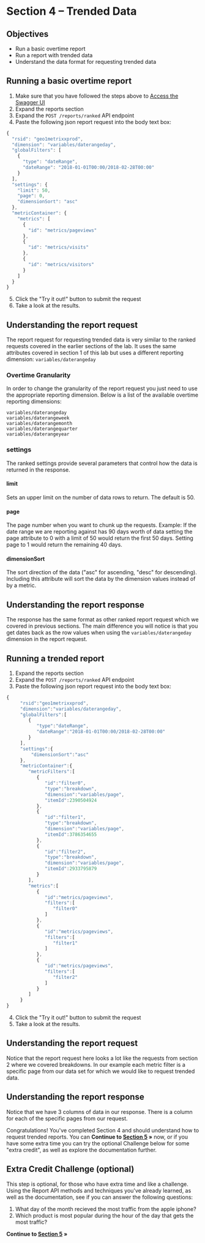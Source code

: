 Section 4 – Trended Data
====

Objectives
----
* Run a basic overtime report
* Run a report with trended data
* Understand the data format for requesting trended data   

Running a basic overtime report
-----
1. Make sure that you have followed the steps above to [Access the Swagger UI](../s1_api_intro#accessing-the-swagger-interface)
2. Expand the reports section
3. Expand the `POST /reports/ranked` API endpoint
4. Paste the following json report request into the body text box:
```javascript
{
  "rsid": "geo1metrixxprod",
  "dimension": "variables/daterangeday",
  "globalFilters": [
    {
      "type": "dateRange",
      "dateRange": "2018-01-01T00:00/2018-02-28T00:00"
    }
  ],
  "settings": {
    "limit": 50,
    "page": 0,
    "dimensionSort": "asc"
  },
  "metricContainer": {
    "metrics": [
      {
        "id": "metrics/pageviews"
      },
      {
        "id": "metrics/visits"
      },
      {
        "id": "metrics/visitors"
      }
    ]
  }
}
```
5. Click the "Try it out!" button to submit the request
6. Take a look at the results.

Understanding the report request
-----
The report request for requesting trended data is very similar to the ranked requests covered in the earlier sections of the lab. It uses the same attributes covered in section 1 of this lab but uses a different reporting dimension: `variables/daterangeday`

### Overtime Granularity
In order to change the granularity of the report request you just need to use the appropriate reporting dimension. Below is a list of the available overtime reporting dimensions:
```variables/daterangehour
variables/daterangeday
variables/daterangeweek
variables/daterangemonth
variables/daterangequarter
variables/daterangeyear
```

### settings
The ranked settings provide several parameters that control how the data is returned in the response.

#### limit
Sets an upper limit on the number of data rows to return. The default is 50.

#### page
The page number when you want to chunk up the requests. Example: If the date range we are reporting against has 90 days worth of data setting the page attribute to 0 with a limit of 50 would return the first 50 days. Setting page to 1 would return the remaining 40 days.

#### dimensionSort
The sort direction of the data ("asc" for ascending, "desc" for descending). Including this attribute will sort the data by the dimension values instead of by a metric. 

Understanding the report response
-----
The response has the same format as other ranked report request which we covered in previous sections. The main difference you will notice is that you get dates back as the row values when using the `variables/daterangeday` dimension in the report request.

Running a trended report
-----
1. Expand the reports section
2. Expand the `POST /reports/ranked` API endpoint
3. Paste the following json report request into the body text box:
```javascript
{
     "rsid":"geo1metrixxprod",
     "dimension":"variables/daterangeday",
     "globalFilters":[
        {
           "type":"dateRange",
           "dateRange":"2018-01-01T00:00/2018-02-28T00:00"
        }
     ],
     "settings":{
         "dimensionSort":"asc"
     },
     "metricContainer":{
        "metricFilters":[
           {
              "id":"filter0",
              "type":"breakdown",
              "dimension":"variables/page",
              "itemId":2390504924
           },
           {
              "id":"filter1",
              "type":"breakdown",
              "dimension":"variables/page",
              "itemId":3786354655
           },
           {
              "id":"filter2",
              "type":"breakdown",
              "dimension":"variables/page",
              "itemId":2933795879
           }
        ],
        "metrics":[
           {
              "id":"metrics/pageviews",
              "filters":[
                 "filter0"
              ]
           },
           {
              "id":"metrics/pageviews",
              "filters":[
                 "filter1"
              ]
           },
           {
              "id":"metrics/pageviews",
              "filters":[
                 "filter2"
              ]
           }
        ]
     }
}
```
4. Click the "Try it out!" button to submit the request
5. Take a look at the results.

Understanding the report request
-----
Notice that the report request here looks a lot like the requests from section 2 where we covered breakdowns. In our example each metric filter is a specific page from our data set for which we would like to request trended data.

Understanding the report response
-----
Notice that we have 3 columns of data in our response. There is a column for each of the specific pages from our request.


Congratulations! You've completed Section 4 and should understand how to request trended reports. You can **Continue to [Section 5](../s5_tips_tricks) »** now, or if you have some extra time you can try the optional Challenge below for some "extra credit", as well as explore the documentation further.


Extra Credit Challenge (optional)
-----
This step is optional, for those who have extra time and like a challenge. Using the Report API methods and techniques you've already learned, as well as the documentation, see if you can answer the following questions:

1. What day of the month recieved the most traffic from the apple iphone?
2. Which product is most popular during the hour of the day that gets the most traffic?

**Continue to [Section 5](../s5_tips_tricks) »**
